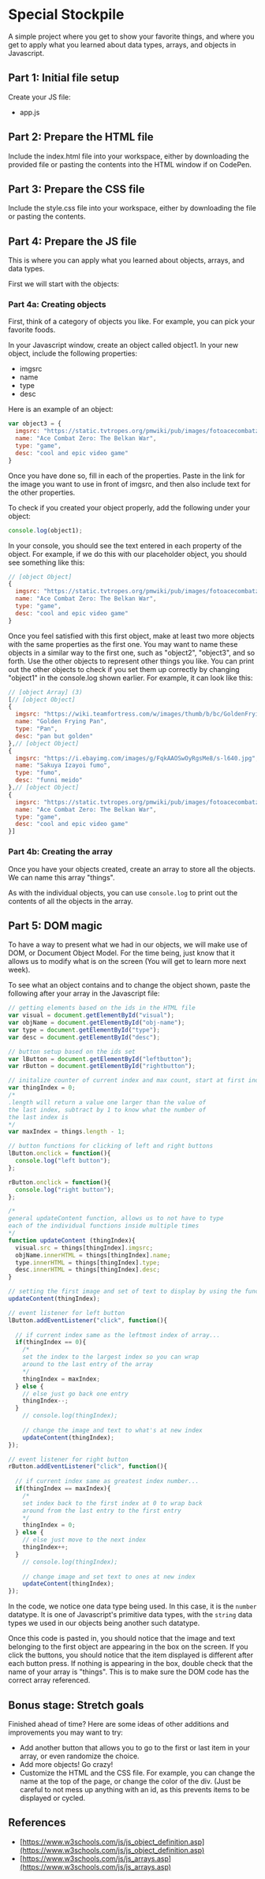 # Special Stockpile

A simple project where you get to show your favorite things, and where you get to apply what you learned about data types, arrays, and objects in Javascript.

## Part 1: Initial file setup

Create your JS file:
- app.js

## Part 2: Prepare the HTML file

<!-- In your index.html file, create a div in the body that includes the following elements (header titles do not have to be identical, but this is a starting point):
- img with an id like "visual" or another similar id
- a header with "name:"
- a header or p with the id "obj-name"
- a header with "type:"
- a p with the id "desc"

Outside of the div you just made, create two buttons containing the text "left" and "right" respectively. As with some of the elements in the div, include an id for each one (i.e. "left-button" for the left one, and "right-button" for the one on the right. The buttons can either come before or after the div. -->

Include the index.html file into your workspace, either by downloading the provided file or pasting the contents into the HTML window if on CodePen.

## Part 3: Prepare the CSS file

<!-- In your style.css file, create a simple CSS selector for the div element. For now, we can just select a border style. -->

Include the style.css file into your workspace, either by downloading the file or pasting the contents.

## Part 4: Prepare the JS file

This is where you can apply what you learned about objects, arrays, and data types. 

First we will start with the objects:

### Part 4a: Creating objects

First, think of a category of objects you like. For example, you can pick your favorite foods.

In your Javascript window, create an object called object1. In your new object, include the following properties:

- imgsrc
- name
- type
- desc

Here is an example of an object:
```javascript
var object3 = {
  imgsrc: "https://static.tvtropes.org/pmwiki/pub/images/fotoacecombatzero_thebelkanwarjapons.jpg",
  name: "Ace Combat Zero: The Belkan War",
  type: "game",
  desc: "cool and epic video game"
}
```

Once you have done so, fill in each of the properties. Paste in the link for the image you want to use in front of imgsrc, and then also include text for the other properties.

To check if you created your object properly, add the following under your object:

```javascript 
console.log(object1);
```

In your console, you should see the text entered in each property of the object. For example, if we do this with our placeholder object, you should see something like this:

```javascript
// [object Object]
{
  imgsrc: "https://static.tvtropes.org/pmwiki/pub/images/fotoacecombatzero_thebelkanwarjapons.jpg",
  name: "Ace Combat Zero: The Belkan War",
  type: "game",
  desc: "cool and epic video game"
}
```


Once you feel satisfied with this first object, make at least two more objects with the same properties as the first one. You may want to name these objects in a similar way to the first one, such as "object2", "object3", and so forth. Use the other objects to represent other things you like. You can print out the other objects to check if you set them up correctly by changing "object1" in the console.log shown earlier. For example, it can look like this:

```javascript
// [object Array] (3)
[// [object Object]
{
  imgsrc: "https://wiki.teamfortress.com/w/images/thumb/b/bc/GoldenFryingPan.png/250px-GoldenFryingPan.png",
  name: "Golden Frying Pan",
  type: "Pan",
  desc: "pan but golden"
},// [object Object]
{
  imgsrc: "https://i.ebayimg.com/images/g/FqkAAOSwOyRgsMe8/s-l640.jpg",
  name: "Sakuya Izayoi fumo",
  type: "fumo",
  desc: "funni meido"
},// [object Object]
{
  imgsrc: "https://static.tvtropes.org/pmwiki/pub/images/fotoacecombatzero_thebelkanwarjapons.jpg",
  name: "Ace Combat Zero: The Belkan War",
  type: "game",
  desc: "cool and epic video game"
}]
```

### Part 4b: Creating the array

Once you have your objects created, create an array to store all the objects. We can name this array "things".

As with the individual objects, you can use `console.log` to print out the contents of all the objects in the array.

## Part 5: DOM magic

To have a way to present what we had in our objects, we will make use of DOM, or Document Object Model. For the time being, just know that it allows us to modify what is on the screen (You will get to learn more next week).

To see what an object contains and to change the object shown, paste the following after your array in the Javascript file:

```javascript
// getting elements based on the ids in the HTML file
var visual = document.getElementById("visual");
var objName = document.getElementById("obj-name");
var type = document.getElementById("type");
var desc = document.getElementById("desc");

// button setup based on the ids set
var lButton = document.getElementById("leftbutton");
var rButton = document.getElementById("rightbutton");

// initalize counter of current index and max count, start at first index
var thingIndex = 0;
/* 
.length will return a value one larger than the value of 
the last index, subtract by 1 to know what the number of 
the last index is
*/
var maxIndex = things.length - 1;

// button functions for clicking of left and right buttons
lButton.onclick = function(){
  console.log("left button");
};

rButton.onclick = function(){
  console.log("right button");
};

/* 
general updateContent function, allows us to not have to type
each of the individual functions inside multiple times 
*/
function updateContent (thingIndex){
  visual.src = things[thingIndex].imgsrc;
  objName.innerHTML = things[thingIndex].name;
  type.innerHTML = things[thingIndex].type;
  desc.innerHTML = things[thingIndex].desc;
}

// setting the first image and set of text to display by using the function just made
updateContent(thingIndex);

// event listener for left button
lButton.addEventListener("click", function(){
    
  // if current index same as the leftmost index of array...
  if(thingIndex == 0){
    /* 
    set the index to the largest index so you can wrap
    around to the last entry of the array 
    */
    thingIndex = maxIndex;
  } else {
    // else just go back one entry
    thingIndex--;
  }
    // console.log(thingIndex);
  
    // change the image and text to what's at new index
    updateContent(thingIndex);
});

// event listener for right button
rButton.addEventListener("click", function(){
  
  // if current index same as greatest index number...
  if(thingIndex == maxIndex){
    /*
    set index back to the first index at 0 to wrap back
    around from the last entry to the first entry
    */
    thingIndex = 0;
  } else {
    // else just move to the next index
    thingIndex++;
  }
    // console.log(thingIndex);
  
    // change image and set text to ones at new index
    updateContent(thingIndex);
});
```

In the code, we notice one data type being used. In this case, it is the `number` datatype. It is one of Javascript's primitive data types, with the `string` data types we used in our objects being another such datatype.

Once this code is pasted in, you should notice that the image and text belonging to the first object are appearing in the box on the screen. If you click the buttons, you should notice that the item displayed is different after each button press. If nothing is appearing in the box, double check that the name of your array is "things". This is to make sure the DOM code has the correct array referenced. 

## Bonus stage: Stretch goals

Finished ahead of time? Here are some ideas of other additions and improvements you may want to try:
- Add another button that allows you to go to the first or last item in your array, or even randomize the choice.
- Add more objects! Go crazy!
- Customize the HTML and the CSS file. For example, you can change the name at the top of the page, or change the color of the div. (Just be careful to not mess up anything with an id, as this prevents items to be displayed or cycled.

## References
- [https://www.w3schools.com/js/js_object_definition.asp](https://www.w3schools.com/js/js_object_definition.asp)
- [https://www.w3schools.com/js/js_arrays.asp](https://www.w3schools.com/js/js_arrays.asp)
